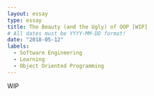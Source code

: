 ```yaml
---
layout: essay
type: essay
title: The Beauty (and the Ugly) of OOP [WIP]
# All dates must be YYYY-MM-DD format!
date: "2018-05-12"
labels:
  - Software Engineering
  - Learning
  - Object Oriented Programming
---
```


WIP

